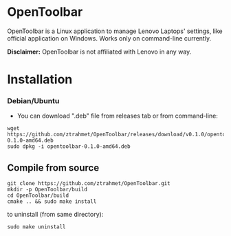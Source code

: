 # OpenToolbar
OpenToolbar is a Linux application to manage Lenovo Laptops' settings, like official application on Windows. Works only on command-line currently.

**Disclaimer:** OpenToolbar is not affiliated with Lenovo in any way.

# Installation

### Debian/Ubuntu
- You can download ".deb" file from releases tab or from command-line:
```
wget https://github.com/ztrahmet/OpenToolbar/releases/download/v0.1.0/opentoolbar-0.1.0-amd64.deb
sudo dpkg -i opentoolbar-0.1.0-amd64.deb
```
## Compile from source
```
git clone https://github.com/ztrahmet/OpenToolbar.git
mkdir -p OpenToolbar/build
cd OpenToolbar/build
cmake .. && sudo make install
```
to uninstall (from same directory):
```
sudo make uninstall
```
